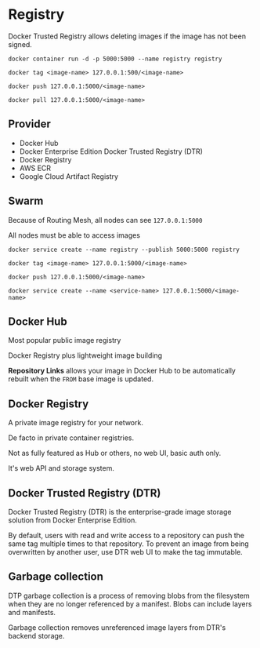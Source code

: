 # Registry

Docker Trusted Registry allows deleting images if the image has not been signed.

`docker container run -d -p 5000:5000 --name registry registry`

`docker tag <image-name> 127.0.0.1:500/<image-name>`

`docker push 127.0.0.1:5000/<image-name>`

`docker pull 127.0.0.1:5000/<image-name>`

## Provider

- Docker Hub
- Docker Enterprise Edition Docker Trusted Registry (DTR)
- Docker Registry
- AWS ECR
- Google Cloud Artifact Registry

## Swarm

Because of Routing Mesh, all nodes can see `127.0.0.1:5000`

All nodes must be able to access images

`docker service create --name registry --publish 5000:5000 registry`

`docker tag <image-name> 127.0.0.1:5000/<image-name>`

`docker push 127.0.0.1:5000/<image-name>`

`docker service create --name <service-name> 127.0.0.1:5000/<image-name>`

## Docker Hub

Most popular public image registry

Docker Registry plus lightweight image building

**Repository Links** allows your image in Docker Hub to be automatically rebuilt when the `FROM` base image is updated.

## Docker Registry

A private image registry for your network.

De facto in private container registries.

Not as fully featured as Hub or others, no web UI, basic auth only.

It's web API and storage system.

## Docker Trusted Registry (DTR)

Docker Trusted Registry (DTR) is the enterprise-grade image storage solution from Docker Enterprise Edition.

By default, users with read and write access to a repository can push the same tag multiple times to that repository.
To prevent an image from being overwritten by another user, use DTR web UI to make the tag immutable.

## Garbage collection

DTP garbage collection is a process of removing blobs from the filesystem when they are no longer referenced by a manifest.
Blobs can include layers and manifests.

Garbage collection removes unreferenced image layers from DTR's backend storage.

